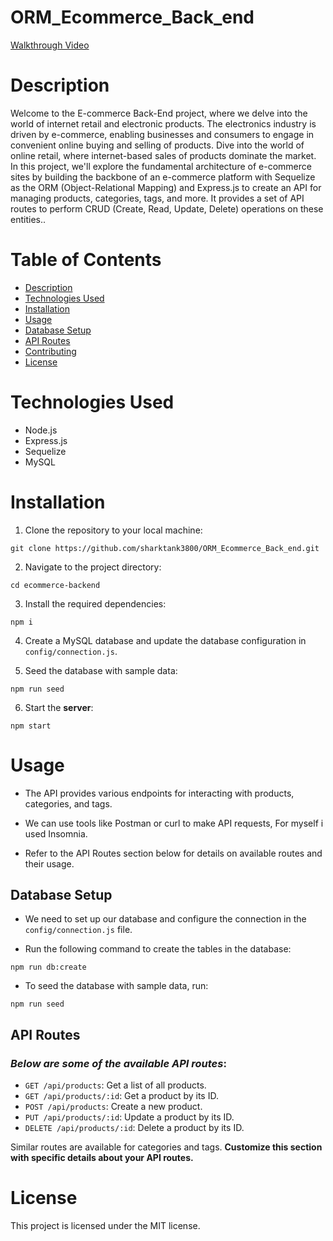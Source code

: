 # ORM_Ecommerce_Back_end

[Walkthrough Video](https://drive.google.com/file/d/1w6MhoIIoVNAJqnmQNyeawnB2CKUtr2ay/view)

# Description

Welcome to the E-commerce Back-End project, where we delve into the world of internet retail and electronic products.
The electronics industry is driven by e-commerce, enabling businesses and consumers to engage in convenient online buying and selling of products. Dive into the world of online retail, where internet-based sales of products dominate the market.
In this project, we'll explore the fundamental architecture of e-commerce sites by building the backbone of an e-commerce platform with Sequelize as the ORM (Object-Relational Mapping) and Express.js to create an API for managing products, categories, tags, and more. It provides a set of API routes to perform CRUD (Create, Read, Update, Delete) operations on these entities..


# Table of Contents

- [Description](#description)
- [Technologies Used](#technologies-used)
- [Installation](#installation)
- [Usage](#usage)
- [Database Setup](#database-setup)
- [API Routes](#api-routes)
- [Contributing](#contributing)
- [License](#license)


# Technologies Used

- Node.js
- Express.js
- Sequelize
- MySQL

# Installation

1. Clone the repository to your local machine:

```
git clone https://github.com/sharktank3800/ORM_Ecommerce_Back_end.git
```

2. Navigate to the project directory:

```
cd ecommerce-backend
```

3. Install the required dependencies:

```
npm i
```

4. Create a MySQL database and update the database configuration in ``config/connection.js``.


5. Seed the database with sample data:

```
npm run seed
```

6. Start the **server**:

```
npm start
```

# Usage

- The API provides various endpoints for interacting with products, categories, and tags.

- We can use tools like Postman or curl to make API requests, For myself i used Insomnia.

- Refer to the API Routes section below for details on available routes and their usage.


## Database Setup

- We need to set up our database and configure the connection in the ``config/connection.js`` file.

- Run the following command to create the tables in the database:

```
npm run db:create
```

- To seed the database with sample data, run:

```
npm run seed
```

## API Routes

### *Below are some of the available API routes*:

- ``GET /api/products``: Get a list of all products.
- ``GET /api/products/:id``: Get a product by its ID.
- ``POST /api/products``: Create a new product.
- ``PUT /api/products/:id``: Update a product by its ID.
- ``DELETE /api/products/:id``: Delete a product by its ID.

Similar routes are available for categories and tags.
**Customize this section with specific details about your API routes.**


# License

This project is licensed under the MIT license.